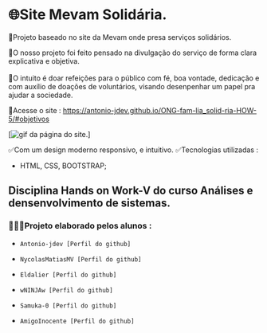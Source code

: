 # 🌐Site Mevam Solidária.
 
 🎯Projeto baseado no site da Mevam onde presa serviços solidários.
 
 📌O nosso projeto foi feito pensado na divulgação do serviço de forma clara explicativa e objetiva. <br><br>
📌O intuito é doar refeições para o público com fé, boa vontade, dedicação e com auxílio de doações de voluntários, visando desenpenhar um papel pra ajudar a sociedade. 
<br>
 

 🔗Acesse o site :  https://antonio-jdev.github.io/ONG-fam-lia_solid-ria-HOW-5/#objetivos

[<img src="./imagens/gif-mevam-social.gif" alt="gif da página do site.">]


✅Com um design moderno responsivo, e intuitivo.
✅Tecnologias utilizadas : 
   - HTML, CSS, BOOTSTRAP;

## Disciplina Hands on Work-V do curso Análises e densenvolvimento de sistemas.
### 👨🏻‍💻Projeto elaborado pelos alunos :

 -     Antonio-jdev [Perfil do github]
 -     NycolasMatiasMV [Perfil do github]
 -     Eldalier [Perfil do github]
 -     wNINJAw [Perfil do github] 
 -     Samuka-0 [Perfil do github] 
 -     AmigoInocente [Perfil do github] 
